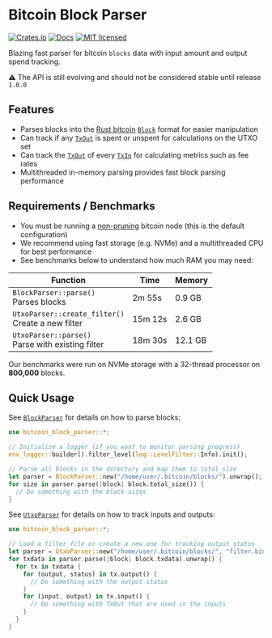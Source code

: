 # Bitcoin Block Parser

[![Crates.io][crates-badge]][crates-url]
[![Docs][docs-badge]][docs-url]
[![MIT licensed][mit-badge]][mit-url]

[crates-badge]: https://img.shields.io/crates/v/bitcoin-block-parser.svg
[crates-url]: https://crates.io/crates/bitcoin-block-parser
[mit-badge]: https://img.shields.io/badge/license-MIT-blue.svg
[mit-url]: https://github.com/sumopool/bitcoin-block-parser/blob/master/LICENSE
[docs-badge]: https://img.shields.io/docsrs/bitcoin-block-parser
[docs-url]: https://docs.rs/bitcoin-block-parser

Blazing fast parser for bitcoin `blocks` data with input amount and output spend tracking.

⚠️ The API is still evolving and should not be considered stable until release `1.0.0`

## Features
- Parses blocks into the [Rust bitcoin](https://github.com/rust-bitcoin/rust-bitcoin) [`Block`](bitcoin::Block) format for easier manipulation
- Can track if any [`TxOut`](bitcoin::TxOut) is spent or unspent for calculations on the UTXO set
- Can track the [`TxOut`](bitcoin::Amount) of every [`TxIn`](bitcoin::TxIn) for calculating metrics such as fee rates
- Multithreaded in-memory parsing provides fast block parsing performance

## Requirements / Benchmarks
- You must be running a [non-pruning](https://bitcoin.org/en/full-node#reduce-storage) bitcoin node (this is the default configuration)
- We recommend using fast storage (e.g. NVMe) and a multithreaded CPU for best performance
- See benchmarks below to understand how much RAM you may need:

| Function                                              | Time    | Memory  |
|-------------------------------------------------------|---------|---------|
| `BlockParser::parse()`<br/>Parses blocks              | 2m 55s  | 0.9 GB  | 
| `UtxoParser::create_filter()`<br/>Create a new filter | 15m 12s | 2.6 GB  | 
| `UtxoParser::parse()`<br/>Parse with existing filter  | 18m 30s | 12.1 GB |

Our benchmarks were run on NVMe storage with a 32-thread processor on **800,000** blocks.

## Quick Usage
See [`BlockParser`](blocks::BlockParser) for details on how to parse blocks:
```rust
use bitcoin_block_parser::*;

// Initialize a logger (if you want to monitor parsing progress)
env_logger::builder().filter_level(log::LevelFilter::Info).init();

// Parse all blocks in the directory and map them to total_size
let parser = BlockParser::new("/home/user/.bitcoin/blocks/").unwrap();
for size in parser.parse(|block| block.total_size()) {
  // Do something with the block sizes
}
```

See [`UtxoParser`](utxos::UtxoParser) for details on how to track inputs and outputs:
```rust
use bitcoin_block_parser::*;

// Load a filter file or create a new one for tracking output status
let parser = UtxoParser::new("/home/user/.bitcoin/blocks/", "filter.bin");
for txdata in parser.parse(|block| block.txdata).unwrap() {
  for tx in txdata {
    for (output, status) in tx.output() {
      // Do something with the output status
    }
    for (input, output) in tx.input() {
      // Do something with TxOut that are used in the inputs
    }
  }
}
```